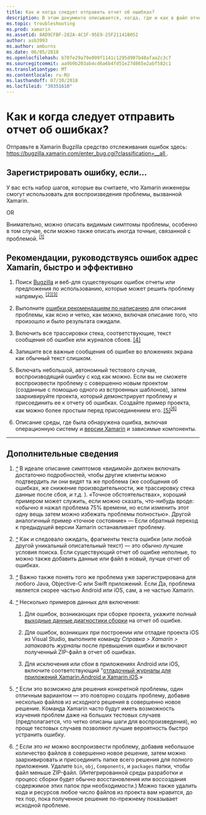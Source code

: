```yaml
---
title: Как и когда следует отправить отчет об ошибках?
description: В этом документе описывается, когда, где и как в файл отчета об ошибках. Он также предоставляет отчет об ошибках, что рекомендации, позволяющие инженерам лучше всего диагностировать проблему.
ms.topic: troubleshooting
ms.prod: xamarin
ms.assetid: 8AD9CFBF-282A-4C1F-95E9-25F21141B052
author: asb3993
ms.author: amburns
ms.date: 06/05/2018
ms.openlocfilehash: b70fe29a79e099f1141c1295d907b48afaa2c3c7
ms.sourcegitcommit: aa9b9b203ab4cd6a6b4fd51e27d865e2abf582c1
ms.translationtype: MT
ms.contentlocale: ru-RU
ms.lasthandoff: 07/30/2018
ms.locfileid: "39351610"
---
```

# <a name="when-and-how-should-i-file-a-bug-report"></a>Как и когда следует отправить отчет об ошибках?

Отправьте в Xamarin Bugzilla средство отслеживания ошибок здесь: [ https://bugzilla.xamarin.com/enter_bug.cgi?classification=__all ](https://bugzilla.xamarin.com/enter_bug.cgi?classification=__all).

## <a name="file-a-bug-if"></a>Зарегистрировать ошибку, если...

У вас есть набор шагов, которые вы считаете, что Xamarin инженеры смогут использовать для воспроизведения проблемы, вызванной Xamarin.

OR

Внимательно, можно описать видимым симптомы проблемы, особенно в том случае, если можно также описать иногда точные, связанной с проблемой. <sup> [[1]](#note-1)</sup>


## <a name="best-practices-to-help-xamarin-address-bugs-quickly-and-efficiently"></a>Рекомендации, руководствуясь ошибок адрес Xamarin, быстро и эффективно


1. <a name="ref-1" />Поиск [Bugzilla](https://bugzilla.xamarin.com/query.cgi?format=specific&amp;bug_status=__all__) и веб-для существующих ошибок отчеты или предложения по использованию, которые может решить проблему напрямую.<sup> [[2]](#note-2)</sup><sup>[[3]](#note-3)</sup>

1. <a name="ref-2" />Выполните [ошибки рекомендациям по написанию](https://bugzilla.xamarin.com/page.cgi?id=bug-writing.html) для описания проблемы, как ясно и четко, как можно, включая описание того, что произошло и было результата ожидали.

1. <a name="ref-3" />Включить все трассировки стека, соответствующие, текст сообщения об ошибке или журналов сбоев. <sup>[[4]](#note-4)</sup>

1. <a name="ref-4" />Запишите все важные сообщения об ошибке во вложениях экрана как обычный текст слишком.

1. <a name="ref-5" />Включать небольшой, автономный тестового случая, воспроизводящий ошибку с код как можно.  Если вы не сможете воспроизвести проблему с совершенно новым проектом (созданные с помощью одного из встроенных шаблонов), затем заархивируйте проекта, который демонстрирует проблему и присоединить ее к отчету об ошибках.  Создайте пример проекта, как можно более простым перед присоединением его. <sup> [[5]](#note-5)</sup><sup>[[6]](#note-6)</sup>

1. <a name="ref-6" />Описание среды, где была обнаружена ошибка, включая операционную систему и [версии Xamarin](~/cross-platform/troubleshooting/questions/version-logs.md) и зависимые компоненты.

---

## <a name="additional-details"></a>Дополнительные сведения

1. <a name="note-1" />[*^*](#ref-1) В идеале описание симптомов «видимой» должен включать достаточно подробностей, чтобы другие клиенты можно подтвердить ли они видят та же проблема (же сообщения об ошибках, же снижение производительности, же трассировку стека данные после сбоя, _и т.д._ ). «Точное обстоятельствах», хороший примером может служить, если можно сказать, что-нибудь вроде: «обычно я нажал проблема 75% времени, но если изменить этот одну вещь затем можно избежать проблемы полностью». Другой аналогичный пример «точное состояние» — Если обратный переход к предыдущей версии Xamarin останавливает проблему.

1. <a name="note-2" />[*^*](#ref-2) Как и следовало ожидать, фрагменты текста ошибки (или любой другой уникальный описательный текст) — это обычно лучшие условия поиска. Если существующий отчет об ошибке неполные, то можно также добавить данные или файл в новый, лучше отчет об ошибках.

1. <a name="note-3" />[*^*](#ref-3) Важно также понять того же проблема уже зарегистрирована для любого Java, Objective-C или Swift приложений. Если Да, проблема является скорее частью Android или iOS, сам, а не частью Xamarin.

1. <a name="note-4" />[*^*](#ref-4) Несколько примеров данных для включения:

    1. Для ошибок, возникающих при сборке проекта, укажите полный [выходные данные диагностики сборки](~/android/troubleshooting/troubleshooting.md#Diagnostic_MSBuild_Output) на отчет об ошибке.
    
    1. Для ошибок, возникших при построении или отладке проекта iOS из Visual Studio, выполните команду _Справка > Xamarin > запаковать журналы_ после превышения ошибки и включают полученный ZIP-файл в отчет об ошибках.
    
    1. Для исключения или сбои в приложениях Android или iOS, включите соответствующий "[отладочный журналы для приложений Xamarin.Android и Xamarin.iOS](~/cross-platform/troubleshooting/questions/version-logs.md#debug-logs-for-xamarin-apps).»

1. <a name="note-5" />[*^*](#ref-5) Если это возможно для решения конкретной проблемы, один отличным вариантом — это повторно создать проблему, добавив несколько файлов из исходного решения в совершенно новое решение. Команда Xamarin часто будут иметь возможность изучения проблем даже на больших тестовых случаев (предполагается, что четко описаны шаги для воспроизведения), но проще тестовых случаев позволяют лучшие вероятность быстро устранить ошибку.


1. <a name="note-6" />[*^*](#ref-6) Если это _не_ можно воспроизвести проблему, добавив небольшое количество файлов в совершенно новое решение, затем можно заархивировать и присоединить папке всего решения для полного приложения. Удалите `bin`, `obj`, `Components`, и `packages` папки, чтобы файл меньше ZIP-файл. (Интегрированной среды разработки и процесс сборки будет обычно восстановления или воссоздания содержимое этих папок при необходимости.) Можно также удалить кода и ресурсов любое число файлов из проекта вам нравится, до тех пор, пока полученное решение по-прежнему показывает исходной проблеме.

